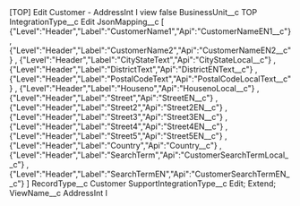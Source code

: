 <?xml version="1.0" encoding="UTF-8"?>
<CustomMetadata xmlns="http://soap.sforce.com/2006/04/metadata" xmlns:xsi="http://www.w3.org/2001/XMLSchema-instance" xmlns:xsd="http://www.w3.org/2001/XMLSchema">
    <label>[TOP] Edit Customer - AddressInt I view</label>
    <protected>false</protected>
    <values>
        <field>BusinessUnit__c</field>
        <value xsi:type="xsd:string">TOP</value>
    </values>
    <values>
        <field>IntegrationType__c</field>
        <value xsi:type="xsd:string">Edit</value>
    </values>
    <values>
        <field>JsonMapping__c</field>
        <value xsi:type="xsd:string">[	{&quot;Level&quot;:&quot;Header&quot;,&quot;Label&quot;:&quot;CustomerName1&quot;,&quot;Api&quot;:&quot;CustomerNameEN1__c&quot;}	,
	{&quot;Level&quot;:&quot;Header&quot;,&quot;Label&quot;:&quot;CustomerName2&quot;,&quot;Api&quot;:&quot;CustomerNameEN2__c&quot;}	,
	{&quot;Level&quot;:&quot;Header&quot;,&quot;Label&quot;:&quot;CityStateText&quot;,&quot;Api&quot;:&quot;CityStateLocal__c&quot;}	,
	{&quot;Level&quot;:&quot;Header&quot;,&quot;Label&quot;:&quot;DistrictText&quot;,&quot;Api&quot;:&quot;DistrictENText__c&quot;}	,
	{&quot;Level&quot;:&quot;Header&quot;,&quot;Label&quot;:&quot;PostalCodeText&quot;,&quot;Api&quot;:&quot;PostalCodeLocalText__c&quot;}	,
	{&quot;Level&quot;:&quot;Header&quot;,&quot;Label&quot;:&quot;Houseno&quot;,&quot;Api&quot;:&quot;HousenoLocal__c&quot;}	,
	{&quot;Level&quot;:&quot;Header&quot;,&quot;Label&quot;:&quot;Street&quot;,&quot;Api&quot;:&quot;StreetEN__c&quot;}	,
	{&quot;Level&quot;:&quot;Header&quot;,&quot;Label&quot;:&quot;Street2&quot;,&quot;Api&quot;:&quot;Street2EN__c&quot;}	,
	{&quot;Level&quot;:&quot;Header&quot;,&quot;Label&quot;:&quot;Street3&quot;,&quot;Api&quot;:&quot;Street3EN__c&quot;}	,
	{&quot;Level&quot;:&quot;Header&quot;,&quot;Label&quot;:&quot;Street4&quot;,&quot;Api&quot;:&quot;Street4EN__c&quot;}	,
	{&quot;Level&quot;:&quot;Header&quot;,&quot;Label&quot;:&quot;Street5&quot;,&quot;Api&quot;:&quot;Street5EN__c&quot;}	,
	{&quot;Level&quot;:&quot;Header&quot;,&quot;Label&quot;:&quot;Country&quot;,&quot;Api&quot;:&quot;Country__c&quot;}	,
	{&quot;Level&quot;:&quot;Header&quot;,&quot;Label&quot;:&quot;SearchTerm&quot;,&quot;Api&quot;:&quot;CustomerSearchTermLocal__c&quot;}	,
	{&quot;Level&quot;:&quot;Header&quot;,&quot;Label&quot;:&quot;SearchTermEN&quot;,&quot;Api&quot;:&quot;CustomerSearchTermEN__c&quot;}	]</value>
    </values>
    <values>
        <field>RecordType__c</field>
        <value xsi:type="xsd:string">Customer</value>
    </values>
    <values>
        <field>SupportIntegrationType__c</field>
        <value xsi:type="xsd:string">Edit; Extend;</value>
    </values>
    <values>
        <field>ViewName__c</field>
        <value xsi:type="xsd:string">AddressInt I</value>
    </values>
</CustomMetadata>
